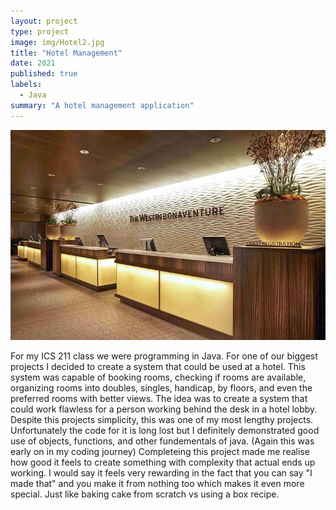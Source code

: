 ```yaml
---
layout: project
type: project
image: img/Hotel2.jpg
title: "Hotel Management"
date: 2021
published: true
labels:
  - Java
summary: "A hotel management application"
---
```


<img class="img-fluid" src="../img/hotelIMG.jpg">

For my ICS 211 class we were programming in Java. For one of our biggest projects I decided to create a system that could be used at a hotel. This system was capable of booking rooms, checking if rooms are available, organizing rooms into doubles, singles, handicap, by floors, and even the preferred rooms with better views. The idea was to create a system that could work flawless for a person working behind the desk in a hotel lobby. 
Despite this projects simplicity, this was one of my most lengthy projects. Unfortunately the code for it is long lost but I definitely demonstrated good use of objects, functions, and other fundementals of java. (Again this was early on in my coding journey) Completeing this project made me realise how good it feels to create something with complexity that actual ends up working. I would say it feels very rewarding in the fact that you can say "I made that" and you make it from nothing too which makes it even more special. Just like baking cake from scratch vs using a box recipe.
